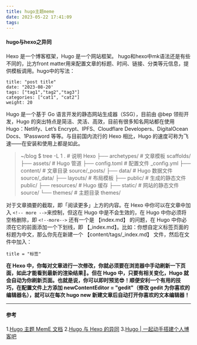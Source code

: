 ```yaml
---
title: hugo主题meme
date: 2023-05-22 17:41:09
tags:
---
```

#### hugo与hexo之异同
Hexo 是一个博客框架，Hugo 是一个网站框架。
hugo和hexo中mk语法还是有些不同的，比方front matter用来配置文章的标题、时间、链接、分类等元信息，提供模板调用。hugo中的写法：
```hugo
title: "post title"
date: "2023-08-20'
tags: ["tag1","tag2","tag3"]
categories: ["cat1", "cat2"]
weight: 20
```
Hugo 是一个基于 Go 语言开发的静态网站生成器（SSG），目前由 @bep 领衔开发，Hugo 的突出特点是简洁、灵活、高效，目前有很多知名网站都在使用 Hugo：Netlify、Let’s Encrypt、IPFS、Cloudflare Developers、DigitalOcean Docs、1Password 等等。与目前国内流行的 Hexo 相比，Hugo 的速度可称为飞速——在安装和使用上都是如此。
>
>~/blog $ tree -L 1
>.                     # 说明             Hexo
>├── archetypes/     # 文章模板          scaffolds/
>├── assets/         # Hugo 管道
>├── config.toml     # 配置文件          _config.yml
>├── content/        # 文章目录          source/_posts/
>├── data/           # Hugo 数据文件     source/_data/
>├── layouts/        # 布局模板
>├── public/         # 生成的静态文件     public/
>├── resources/      # Hugo 缓存
>├── static/         # 网站的静态文件     source/
>└── themes/         # 主题目录          themes/
>

对于文章摘要的截取，即「阅读更多」上方的内容。在 Hexo 中你可以在文章中加入
`<!-- more -->`来控制，但这在 Hugo 中是不会生效的，在 Hugo 中你必须将空格删除，即 `<!--more-->`
还有一个是 【index.md】 的问题，在 Hugo 中你必须在它的前面添加一个下划线，即 【_index.md】。比如：你想自定义标签页面的标题为中文，那么你先在新建一个 【content/tags/_index.md】 文件，然后在文件中加入：
```
title = "标签"
```

**在 Hexo 中，你每对文章进行一次修改，你就必须要在浏览器中手动刷新一下页面，如此才能看到最新的渲染结果🐶。但在 Hugo 中，只要有相关变化，Hugo 就会自动为你刷新页面。也就是说，你可以即时预览😎！顺便安利一个有用的技巧，在配置文件上方添加 newContentEditor = "gedit"（修改 gedit 为你喜欢的编辑器名），就可以在每次 hugo new 新建文章后自动打开你喜欢的文本编辑器！**

---
#### 参考
1.[Hugo 主题 MemE 文档](https://io-oi.me/tech/documentation-of-hugo-theme-meme/)
2.[Hugo 与 Hexo 的异同](https://io-oi.me/tech/hugo-vs-hexo/#fnref:8)
3.[Hugo | 一起动手搭建个人博客吧](https://mantyke.icu/posts/2021/hugo-build-blog/)